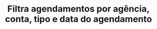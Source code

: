 ---
title: Filtra agendamentos por agência, conta, tipo e data do agendamento
api:
  file: readme-hml-corebank.json
  operationId: get_v1-schedule-filter
hidden: false
---